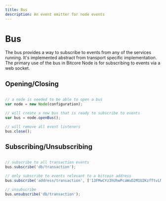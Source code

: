 ```yaml
---
title: Bus
description: An event emitter for node events
---
```

# Bus

The bus provides a way to subscribe to events from any of the services running. It's implemented abstract from transport specific implementation. The primary use of the bus in Bitcore Node is for subscribing to events via a web socket.

## Opening/Closing

```javascript

// a node is needed to be able to open a bus
var node = new Node(configuration);

// will create a new bus that is ready to subscribe to events
var bus = node.openBus();

// will remove all event listeners
bus.close();
```

## Subscribing/Unsubscribing

```javascript

// subscribe to all transaction events
bus.subscribe('db/transaction');

// only subscribe to events relevant to a bitcoin address
bus.subscribe('address/transaction', ['13FMwCYz3hUhwPcaWuD2M1U2KzfTtvLM89']);

// unsubscribe
bus.unsubscribe('db/transaction');
```
